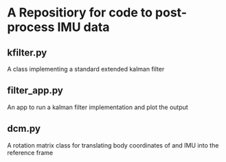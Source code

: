 # A Repositiory for code to post-process IMU data

## kfilter.py
A class implementing a standard extended kalman filter

## filter_app.py
An app to run a kalman filter implementation and plot the output

## dcm.py
A rotation matrix class for translating body coordinates of and IMU into the reference frame